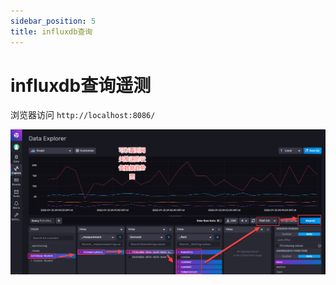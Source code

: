```yaml
---
sidebar_position: 5
title: influxdb查询
---
```


# influxdb查询遥测

浏览器访问 `http://localhost:8086/`


![influxdb数据](./images/influx-search.png)

